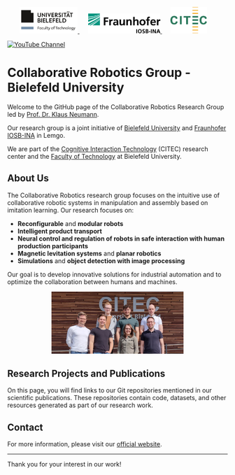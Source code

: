 <p>
    &nbsp;&nbsp;&nbsp;&nbsp;&nbsp;&nbsp;
    <a href="https://flutter.dev/docs/get-started/install/windows">
        <img src="./media/logo_tec_EN.png" height="60" />
    </a>&nbsp;&nbsp;&nbsp;&nbsp;
    <a href="https://flutter.dev/docs/get-started/install/macos">
        <img src="./media/Fraunhofer_IOSB-INA.png" height="45" />
    </a>&nbsp;&nbsp;&nbsp;&nbsp;
    <a href="https://flutter.dev/docs/get-started/install/linux">
        <img src="./media/citec_logo.png" height="60" />
    </a>
</p>

<a href="https://www.youtube.com/@CollaborativeRoboticsBielefeld">
 <img alt="YouTube Channel" src="https://img.shields.io/youtube/channel/views/UCREwypH6DjgGIypD94mt3SA?style=social&logo=youtube&label=%40CollaborativeRoboticsBielefeld">
</a>

# Collaborative Robotics Group - Bielefeld University

Welcome to the GitHub page of the Collaborative Robotics Research Group led by [Prof. Dr. Klaus Neumann](https://ekvv.uni-bielefeld.de/pers_publ/publ/PersonDetail.jsp?personId=26109209).

Our research group is a joint initiative of [Bielefeld University](https://www.uni-bielefeld.de) and [Fraunhofer IOSB-INA](https://www.iosb-ina.fraunhofer.de) in Lemgo.

We are part of the [Cognitive Interaction Technology](https://www.uni-bielefeld.de/zwe/citec/) (CITEC) research center and the [Faculty of Technology](https://www.uni-bielefeld.de/fakultaeten/technische-fakultaet/) at Bielefeld University.

## About Us

The Collaborative Robotics research group focuses on the intuitive use of collaborative robotic systems in manipulation and assembly based on imitation learning. Our research focuses on:

- **Reconfigurable** and **modular robots**
- **Intelligent product transport**
- **Neural control and regulation of robots in safe interaction with human production participants**
- **Magnetic levitation systems** and **planar robotics**
- **Simulations** and **object detection with image processing**

Our goal is to develop innovative solutions for industrial automation and to optimize the collaboration between humans and machines.

<p align="center">
    <img src="./media/WhatsApp%20Image%202024-06-06%20at%2019.06.00.jpeg"
        alt="Team"
        width="60%">
</p>

## Research Projects and Publications

On this page, you will find links to our Git repositories mentioned in our scientific publications. These repositories contain code, datasets, and other resources generated as part of our research work.

## Contact

For more information, please visit our [official website](https://www.uni-bielefeld.de/fakultaeten/technische-fakultaet/arbeitsgruppen/kollaborative-robotik/).

---

Thank you for your interest in our work!
